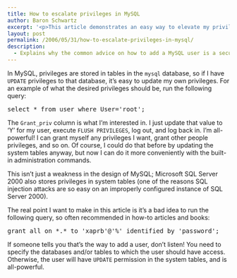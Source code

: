 ```yaml
---
title: How to escalate privileges in MySQL
author: Baron Schwartz
excerpt: '<p>This article demonstrates an easy way to elevate my privileges in MySQL with default privileges.</p>'
layout: post
permalink: /2006/05/31/how-to-escalate-privileges-in-mysql/
description:
  - Explains why the common advice on how to add a MySQL user is a security problem.
---
```

In MySQL, privileges are stored in tables in the `mysql` database, so if I have `UPDATE` privileges to that database, it&#8217;s easy to update my own privileges. For an example of what the desired privileges should be, run the following query:

<pre>select * from user where User='root';</pre>

The `Grant_priv` column is what I&#8217;m interested in. I just update that value to &#8216;Y&#8217; for my user, execute `FLUSH PRIVILEGES`, log out, and log back in. I&#8217;m all-powerful! I can grant myself any privileges I want, grant other people privileges, and so on. Of course, I could do that before by updating the system tables anyway, but now I can do it more conveniently with the built-in administration commands.

This isn&#8217;t just a weakness in the design of MySQL; Microsoft SQL Server 2000 also stores privileges in system tables (one of the reasons SQL injection attacks are so easy on an improperly configured instance of SQL Server 2000). 

The real point I want to make in this article is it&#8217;s a bad idea to run the following query, so often recommended in how-to articles and books:

<pre>grant all on *.* to 'xaprb'@'%' identified by 'password';</pre>

If someone tells you that&#8217;s the way to add a user, don&#8217;t listen! You need to specify the databases and/or tables to which the user should have access. Otherwise, the user will have `UPDATE` permission in the system tables, and is all-powerful.